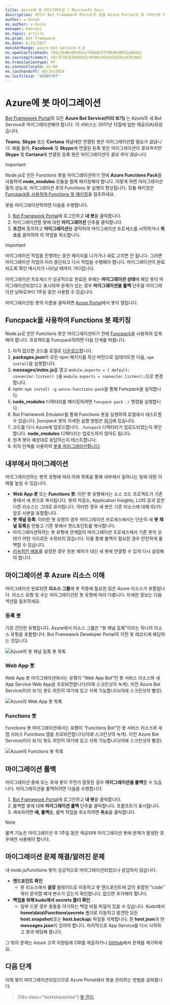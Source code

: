 ```yaml
---
title: Azure에 봇 마이그레이션 | Microsoft Docs
description: 레거시 Bot Framework Portal의 봇을 Azure Portal의 봇 서비스에 마이그레이션하는 방법을 살펴봅니다.
author: v-ducvo
ms.author: v-ducvo
manager: kamrani
ms.topic: article
ms.prod: bot-framework
ms.date: 6/22/2017
monikerRange: azure-bot-service-3.0
ms.openlocfilehash: 19dc16d6e90192ec758b4b73789d930053ad0462
ms.sourcegitcommit: 2dc75701b169d822c9499e393439161bc87639d2
ms.translationtype: HT
ms.contentlocale: ko-KR
ms.lasthandoff: 08/24/2018
ms.locfileid: "42905797"
---
```

# <a name="migrate-your-bot-to-azure"></a>Azure에 봇 마이그레이션



[Bot Framework Portal](http://dev.botframework.com)의 모든 **Azure Bot Service(미리 보기)** 는 Azure의 새 Bot Service로 마이그레이션해야 합니다. 이 서비스는 2017년 12월에 일반 제공(GA)되었습니다. 

**Teams**, **Skype** 또는 **Cortana** 채널에만 연결된 봇은 마이그레이션할 필요가 *없습니다*. 예를 들어, **Facebook** 및 **Skype**에 연결된 등록 봇은 마이그레이션이 *필요하지만* **Skype** 및 **Cortana**에 연결된 등록 봇은 마이그레이션이 *필요 하지 않습니다*.

> [!IMPORTANT]
> Node.js로 만든 Functions 봇을 마이그레이션하기 전에 **Azure Functions Pack**을 사용하여 **node_modules** 모듈을 함께 패키징해야 합니다. 이렇게 하면 마이그레이션 중의 성능과, 마이그레이션 후의 Functions 봇 실행이 향상됩니다. 모듈 패키징은 [Funcpack을 사용하여 Functions 봇 패키징](#package-a-functions-bot-with-funcpack)을 참조하세요.

봇을 마이그레이션하려면 다음을 수행합니다.

1. [Bot Framework Portal](http://dev.botframework.com)에 로그인하고 **내 봇**을 클릭합니다.
2. 마이그레이션할 봇에 대한 **마이그레이션** 단추를 클릭합니다.
3. **조건**에 동의하고 **마이그레이션**을 클릭하여 마이그레이션 프로세스를 시작하거나 **취소**를 클릭하여 이 작업을 취소합니다.

> [!IMPORTANT]
> 마이그레이션 작업을 진행하는 동안 페이지를 나가거나 새로 고치면 안 됩니다. 그러면 마이그레이션 작업이 미리 중단되고 다시 작업을 수행해야 합니다. 마이그레이션이 완료되도록 확인 메시지가 나타날 때까지 기다립니다.

마이그레이션 프로세스가 성공적으로 완료된 후에는 **마이그레이션 상태**에 해당 봇이 마이그레이션되었다고 표시되며 문제가 있는 경우 **마이그레이션을 롤백** 단추를 마이그레이션 날짜로부터 1주일 동안 사용할 수 있습니다.

마이그레이션된 봇의 이름을 클릭하면 [Azure Portal](http://portal.azure.com)에서 봇이 열립니다.

## <a name="package-a-functions-bot-with-funcpack"></a>Funcpack을 사용하여 Functions 봇 패키징

Node.js로 만든 Functions 봇은 마이그레이션하기 전에 [Funcpack](https://github.com/Azure/azure-functions-pack)을 사용하여 압축해야 합니다. 프로젝트를 Funcpack하려면 다음 단계를 따릅니다.

1.  아직 없으면 코드를 로컬로 [다운로드](bot-service-build-download-source-code.md#download-bot-source-code)합니다.
2.  **packages.json**의 모든 npm 패키지를 최신 버전으로 업데이트한 다음, `npm install`을 실행합니다.
3.  **messages/index.js**를 열고 `module.exports = { default: connector.listen() }`을 `module.exports = connector.listen();`으로 변경합니다.
4.  npm: `npm install -g azure-functions-pack`을 통해 Funcpack을 설치합니다.
5.  **node_modules** 디렉터리를 패키징하려면 `funcpack pack ./` 명령을 실행합니다.
6.  Bot Framework Emulator를 통해 Functions 봇을 실행하여 로컬에서 테스트할 수 있습니다. *funcpack* 봇의 자세한 실행 방법은 [여기](https://github.com/Azure/azure-functions-pack#how-to-run)에 있습니다. 
7.  코드를 다시 Azure에 업로드합니다. `.funcpack` 디렉터리가 업로드되었는지 확인합니다. **node_modules** 디렉터리는 업로드하지 않아도 됩니다.
8. 원격 봇이 예상대로 응답하는지 테스트합니다.
9. 위의 단계를 사용하여 [봇을 마이그레이션합니다](#migrate-your-bot-to-azure).

## <a name="migration-under-the-hood"></a>내부에서 마이그레이션

마이그레이션하는 봇의 유형에 따라 아래 목록을 통해 내부에서 일어나는 일에 대한 이해를 높일 수 있습니다.

* **Web App 봇** 또는 **Functions 봇**: 이런 봇 유형에서는 소스 코드 프로젝트가 기존 봇에서 새 봇으로 복사됩니다. 봇의 저장소, Application Insights, LUIS 등과 같은 다른 리소스는 그대로 유지됩니다. 이러한 경우 새 봇은 기존 리소스에 대해 ID/키/암호 사본을 포함합니다. 
* **봇 채널 등록**: 이러한 봇 유형의 경우 마이그레이션 프로세스에서는 단순히 새 **봇 채널 등록**을 만들고 기존 봇에서 엔드포인트를 복사합니다. 
* 마이그레이션하려는 봇 유형에 관계없이 마이그레이션 프로세스에서 기존 봇의 상태가 어떤 식으로든 수정되지 않습니다. 이를 통해 롤백이 필요한 경우 안전하게 롤백할 수 있습니다.
* [지속적인 배포](bot-service-build-continuous-deployment.md)를 설정한 경우 원본 제어가 대신 새 봇에 연결할 수 있게 다시 설정해야 합니다.

## <a name="understanding-azure-resources-after-migration"></a>마이그레이션 후 Azure 리소스 이해
마이그레이션 완료되면 **리소스 그룹**에 봇 작동에 필요한 많은 Azure 리소스가 포함됩니다. 리소스 유형 및 수는 마이그레이션한 봇 유형에 따라 다릅니다. 자세한 정보는 다음 섹션을 참조하세요.

### <a name="registration-bot"></a>등록 봇

가장 간단한 유형입니다. Azure에서 리소스 그룹은 "봇 채널 등록"이라는 하나의 리소스 유형을 포함합니다. Bot Framework Developer Portal의 이전 봇 레코드에 해당하는 것입니다.

![Azure의 봇 채널 등록 봇 목록](~/media/bot-service-migrate-bot/channel-registration-bot.png)

### <a name="web-app-bot"></a>Web App 봇
Web App 봇 마이그레이션에서는 유형이 “Web App Bot”인 봇 서비스 리소스와 새 App Service Web App을 프로비전합니다(아래 스크린샷의 녹색). 이전 Azure Bot Service(미리 보기) 봇도 여전히 여기에 있고 삭제 가능합니다(아래 스크린샷의 빨강).

![Azure의 Web App 봇 목록](~/media/bot-service-migrate-bot/web-app-bot.png)

### <a name="functions-bot"></a>Functions 봇
Functions 봇 마이그레이션에서는 유형이 “Functions Bot”인 봇 서비스 리소스와 새 앱 서비스 Functions 앱을 프로비전합니다(아래 스크린샷의 녹색). 이전 Azure Bot Service(미리 보기) 봇도 여전히 여기에 있고 삭제 가능합니다(아래 스크린샷의 빨강).

![Azure의 Functions 봇 목록](~/media/bot-service-migrate-bot/functions-bot.png)


## <a name="roll-back-migration"></a>마이그레이션 롤백

마이그레이션 중에 또는 후에 봇이 무언가 잘못된 경우 **마이그레이션을 롤백**할 수 있습니다. 마이그레이션을 롤백하려면 다음을 수행합니다.

1. [Bot Framework Portal](http://dev.botframework.com)에 로그인하고 **내 봇**을 클릭합니다.
2. 롤백할 봇에 대해 **마이그레이션 롤백** 단추를 클릭합니다. 프롬프트가 표시됩니다.
3. 계속하려면 **예, 롤백**을, 롤백 작업을 취소하려면 **취소**를 클릭합니다.

> [!NOTE]
> 롤백 기능은 마이그레이션 후 1주일 동안 제공되며 마이그레이션 봇에 문제가 발생한 경우에만 사용해야 합니다.

## <a name="migration-troubleshootingknown-issues"></a>마이그레이션 문제 해결/알려진 문제
내 node.js/functions 봇이 성공적으로 마이그레이션되었으나 응답하지 않습니다.

* **엔드포인트 확인**
  * 봇 리소스에서 **설정** 블레이드로 이동하고 봇 엔드포인트에 값이 포함된 “code” 쿼리 문자열 매개 변수가 있는지 확인합니다. 없으면 추가해야 합니다.
* **백업을 위해 kudu에서 secrets 폴더 확인**
  * 일부 드문 경우 충돌을 야기하는 백업 비밀 파일이 있을 수 있습니다. Kudu에서 **home\data\Functions\secrets** 폴더로 이동하고 발견한 모든 **host.snapshot**(또는 **host.backup**) 파일을 삭제합니다. 한 **host.json**과 한 **messages.json**이 있어야 합니다. 마지막으로 App Service를 다시 시작하고 봇과 채팅해 봅니다.

그 밖의 문제는 Azure 고객 지원팀에 CRI를 제출하거나 [GitHub](https://github.com/MicrosoftDocs/bot-framework-docs/issues)에서 문제를 제기하세요.


## <a name="next-steps"></a>다음 단계

이제 봇이 마이그레이션되었으므로 Azure Portal에서 봇을 관리하는 방법을 살펴봅니다.

> [!div class="nextstepaction"]
> [봇 관리](bot-service-manage-overview.md)
